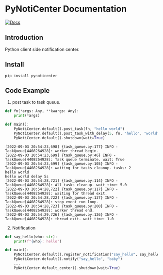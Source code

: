 PyNotiCenter Documentation
==========================

[![Docs](https://img.shields.io/badge/docs-latest-informational)](https://dzhsurf.github.io/pynoticenter/)

## Introduction

Python client side notification center.

## Install

```shell
pip install pynoticenter
```

## Code Example

1. post task to task queue.

```python
def fn(*args: Any, **kwargs: Any):
    print(*args)

def main():
    PyNotiCenter.default().post_task(fn, "hello world")
    PyNotiCenter.default().post_task_with_delay(5, fn, "hello", "world", "delay 5s")
    PyNotiCenter.default().shutdown(wait=True)
```

```shell
[2022-09-03 20:54:23,698] {task_queue.py:177} INFO - TaskQueue[4408264928]: worker thread begin.
[2022-09-03 20:54:23,699] {task_queue.py:46} INFO - TaskQueue[4408264928]: Task queue terminate. wait: True
[2022-09-03 20:54:23,699] {task_queue.py:105} INFO - TaskQueue[4408264928]: waiting for tasks cleanup. tasks: 2
hello world
hello world delay 5s
[2022-09-03 20:54:28,721] {task_queue.py:114} INFO - TaskQueue[4408264928]: All tasks cleanup. wait time: 5.0
[2022-09-03 20:54:28,722] {task_queue.py:117} INFO - TaskQueue[4408264928]: waiting for thread exit.
[2022-09-03 20:54:28,722] {task_queue.py:137} INFO - TaskQueue[4408264928]: stop event run loop.
[2022-09-03 20:54:28,723] {task_queue.py:200} INFO - TaskQueue[4408264928]: worker thread end.
[2022-09-03 20:54:29,726] {task_queue.py:126} INFO - TaskQueue[4408264928]: thread exit. wait time: 1.0
```

2. Notification 

```python
def say_hello(who: str):
    print(f"{who}: hello")

def main():
    PyNotiCenter.default().register_notification("say_hello", say_hello)
    PyNotiCenter.default().notify("say_hello", "baby")
    ...
    PyNotiCenter.default_center().shutdown(wait=True)
```

